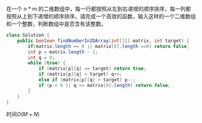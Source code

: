 在一个 n * m 的二维数组中，每一行都按照从左到右递增的顺序排序，每一列都按照从上到下递增的顺序排序。请完成一个高效的函数，输入这样的一个二维数组和一个整数，判断数组中是否含有该整数。

```java
class Solution {
    public boolean findNumberIn2DArray(int[][] matrix, int target) {
        if(matrix.length == 0 || matrix[0].length ==0) return false;
        int p = matrix.length - 1;
        int q = 0;
        while (true) {
            if (matrix[p][q] == target) return true;
            if (matrix[p][q] < target) q++;
            else if (matrix[p][q] > target) p--;
            if (p < 0 || q >= matrix[0].length) return false;
        }
    }
}
```

时间$O(M+N)$